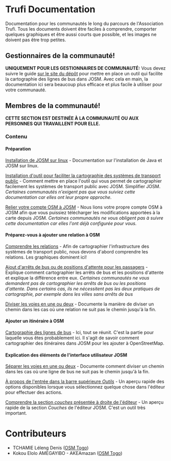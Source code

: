 # Trufi Documentation

Documentation pour les communautés le long du parcours de l'Association Trufi. Tous les documents doivent être faciles à comprendre, comporter quelques graphiques et être aussi courts que possible, et les images ne doivent pas être trop petites.

## Gestionnaires de la communauté!

**UNIQUEMENT POUR LES GESTIONNAIRES DE COMMUNAUTÉ:** Vous devez suivre le guide [sur le site du dépôt](https://github.com/trufi-association/routemapping_josmconfig) pour mettre en place un outil qui facilite la cartographie des lignes de bus dans JOSM. Avec cela en main, la documentation ici sera beaucoup plus efficace et plus facile à utiliser pour votre communauté.

## Membres de la communauté!

**CETTE SECTION EST DESTINÉE À LA COMMUNAUTÉ OU AUX PERSONNES QUI TRAVAILLENT POUR ELLE.**

### Contenu

#### Préparation

[Installation de JOSM sur linux](installing-josm-on-linux/index.md) - Documentation sur l'installation de Java et JOSM sur linux.

[Installation d'outil  pour faciliter la cartographie des systèmes de transport public](installing-mapping-tool/index.md) - Comment mettre en place l'outil qui vous permet de cartographier facilement les systèmes de transport public avec JOSM. Simplifier JOSM. _Certaines communautés n'exigent pas que vous suiviez cette documentation car elles ont leur propre approche._

[Relier votre compte OSM à JOSM](oauth-josm/index.md) - Nous lions votre propre compte OSM à JOSM afin que vous puissiez télécharger les modifications apportées à la carte depuis JOSM. _Certaines communautés ne vous obligent pas à suivre cette documentation car elles l'ont déjà configurée pour vous._

#### Préparez-vous à ajouter une relation à OSM

[Comprendre les relations](understanding-relations/index.md) - Afin de cartographier l'infrastructure des systèmes de transport public, nous devons d'abord comprendre les relations. Les graphiques dominent ici!

[Ajout d'arrêts de bus ou de positions d'attente pour les passagers](adding-bus-stops/index.md) - Explique comment cartographier les arrêts de bus et les positions d'attente et explique la différence entre eux. _Certaines communautés ne vous demandent pas de cartographier les arrêts de bus ou les positions d'attente. Dans certains cas, ils ne nécessitent pas les deux pratiques de cartographie, par exemple dans les villes sans arrêts de bus_

[Diviser les voies en une ou deux](split-ways/index.md) - Documente la manière de diviser un chemin dans les cas où une relation ne suit pas le chemin jusqu'à la fin.

#### Ajouter un itinéraire à OSM

[Cartographie des lignes de bus](mapping-routes/index.md) - Ici, tout se réunit. C'est la partie pour laquelle vous êtes probablement ici. Il s'agit de savoir comment cartographier des itinéraires dans JOSM pour les ajouter à OpenStreetMap.

#### Explication des éléments de l'interface utilisateur JOSM

[Séparer les voies en une ou deux](split-ways/index.md) - Documente comment diviser un chemin dans les cas où une ligne de bus ne suit pas le chemin jusqu'à la fin.

[À propos de l'entrée dans la barre supérieure _Outils_](josm-tools/index.md) - Un aperçu rapide des options disponibles lorsque vous sélectionnez quelque chose dans l'éditeur pour effectuer des actions.

[Comprendre la section _couches_ présentée à droite de l'éditeur](josm-editor-layers/index.md) - Un aperçu rapide de la section _Couches_ de l'éditeur JOSM. C'est un outil très important.

# Contributeurs

- TCHAMIE Léleng Denis ([OSM Togo](https://wiki.openstreetmap.org/wiki/FR:Togo))
- Kokou Elolo AMEGAYIBO - AKEAmazan ([OSM Togo](https://wiki.openstreetmap.org/wiki/FR:Togo))
